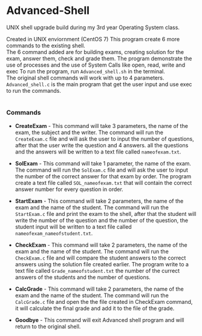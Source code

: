 # Advanced-Shell
UNIX shell upgrade build during my 3rd year Operating System class.

Created in UNIX enviornment (CentOS 7)
This program create 6 more commands to the existing shell.  
The 6 command added are for building exams,  creating solution for the exam, answer them, check and grade them.
The program demonstrate the use of processes and the use of System Calls like open, read, write and exec
To run the program, run ```Advanced_shell.sh``` in the terminal.  
The original shell commands will work with up to 4 parameters.  
```Advanced_shell.c``` is the main program that get the user input and use exec to run the commands.

#

### Commands
- **CreateExam** - This command will take 3 parameters, the name of the exam, the subject and the writer. The command will run the ```CreateExam.c``` file and will ask the user to input the number of questions, after that the user write the question and 4 answers. all the questions and the answers will be written to a text file called ```nameofexam.txt```.

- **SolExam** - This command will take 1 parameter, the name of the exam. The command will run the ```SolExam.c``` file and will ask the user to input the number of the correct answer for that exam by order. The program create a text file called ```SOL_nameofexam.txt``` that will contain the correct answer number for every question in order.

- **StartExam** - This command will take 2 parameters, the name of the exam and the name of the student. The command will run the ```StartExam.c``` file and print the exam to the shell, after that the student will write the number of the question and the number of the question, the student input will be written to a text file called ```nameofexam_nameofstudent.txt```.

- **CheckExam** - This command will take 2 parameters, the name of the exam and the name of the student. The command will run the ```CheckExam.c``` file and will compare the student answers to the correct answers using the solution file created earlier. The program write to a text file called ```Grade_nameofstudent.txt``` the number of the currect answers of the students and the number of questions.

- **CalcGrade** - This command will take 2 parameters, the name of the exam and the name of the student. The command will run the ```CalcGrade.c``` file and open the the file created in CheckExam command, it will calculate the final grade and add it to the file of the grade.

- **Goodbye** - This command will exit Advanced shell program and will return to the original shell.
